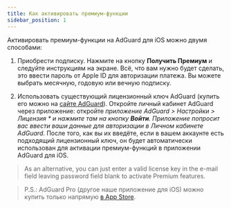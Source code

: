 ```yaml
---
title: Как активировать премиум-функции
sidebar_position: 1
---
```


Активировать премиум-функции на AdGuard для iOS можно двумя способами:

1) Приобрести подписку. Нажмите на кнопку **Получить Премиум** и следуйте инструкциям на экране. Всё, что вам нужно будет сделать, это ввести пароль от Apple ID для авторизации платежа. Вы можете выбрать месячную, годовую или вечную подписку.

2) Использовать существующий лицензионный ключ AdGuard (купить его можно на [сайте AdGuard](https://adguard.com/ru/license.html)). Откройте личный кабинет AdGuard через приложение: откройте *приложение AdGuard > Настройки > Лицензия * и нажмите там на кнопку **Войти**. Приложение попросит вас ввести ваши данные для авторизации в Личном кабинете AdGuard*. После того, как вы их введёте, если в вашем аккаунте есть подходящий лицензионный ключ, он будет автоматически использован для активации премиум-функций в приложении AdGuard для iOS.

> As an alternative, you can just enter a valid license key in the e-mail field leaving password field blank to activate Premium features.

> P.S.: AdGuard Pro (другое наше приложение для iOS) можно купить только напрямую [в App Store](https://apps.apple.com/app/adguard-pro-adblock-privacy/id1126386264).